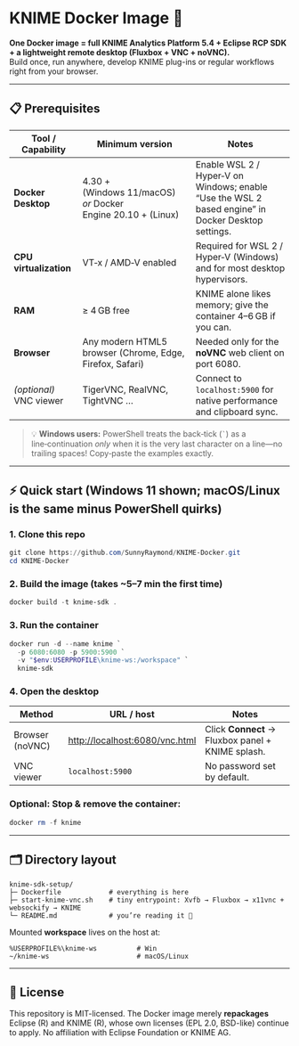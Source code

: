 # KNIME Docker Image 🐳

**One Docker image = full KNIME Analytics Platform 5.4 + Eclipse RCP SDK + a lightweight remote desktop (Fluxbox + VNC + noVNC).**  
Build once, run anywhere, develop KNIME plug-ins or regular workflows right from your browser.

---

## 📋 Prerequisites

| Tool / Capability | Minimum version | Notes |
|-------------------|-----------------|-------|
| **Docker Desktop** | 4.30 + (Windows 11/macOS) <br> _or_ Docker Engine 20.10 + (Linux) | Enable WSL 2 / Hyper‑V on Windows; enable “Use the WSL 2 based engine” in Docker Desktop settings. |
| **CPU virtualization** | VT‑x / AMD‑V enabled | Required for WSL 2 / Hyper‑V (Windows) and for most desktop hypervisors. |
| **RAM** | ≥ 4 GB free | KNIME alone likes memory; give the container 4–6 GB if you can. |
| **Browser** | Any modern HTML5 browser (Chrome, Edge, Firefox, Safari) | Needed only for the **noVNC** web client on port 6080. |
| *(optional)* VNC viewer | TigerVNC, RealVNC, TightVNC … | Connect to `localhost:5900` for native performance and clipboard sync. |

> 💡 **Windows users:** PowerShell treats the back‑tick (`` ` ``) as a line‑continuation _only_ when it is the very last character on a line—no trailing spaces!  Copy‑paste the examples exactly.


---
## ⚡ Quick start (Windows 11 shown; macOS/Linux is the same minus PowerShell quirks)
### 1. Clone this repo
```powershell
git clone https://github.com/SunnyRaymond/KNIME-Docker.git
cd KNIME-Docker
```
### 2. Build the image (takes ~5–7 min the first time)
```powershell
docker build -t knime-sdk .
```

### 3. Run the container
```powershell
docker run -d --name knime `
  -p 6080:6080 -p 5900:5900 `
  -v "$env:USERPROFILE\knime-ws:/workspace" `
  knime-sdk
````

### 4. Open the desktop

| Method          | URL / host                                                       | Notes                                             |
| --------------- | ---------------------------------------------------------------- | ------------------------------------------------- |
| Browser (noVNC) | [http://localhost:6080/vnc.html](http://localhost:6080/vnc.html) | Click **Connect** → Fluxbox panel + KNIME splash. |
| VNC viewer      | `localhost:5900`                                                 | No password set by default.                       |

### Optional: Stop & remove the container:

```powershell
docker rm -f knime
```

---

## 🗂 Directory layout

```
knime-sdk-setup/
├─ Dockerfile            # everything is here
├─ start-knime-vnc.sh    # tiny entrypoint: Xvfb → Fluxbox → x11vnc + websockify → KNIME
└─ README.md             # you’re reading it 🙂
```

Mounted **workspace** lives on the host at:

```
%USERPROFILE%\knime-ws          # Win
~/knime-ws                      # macOS/Linux
```

---

## 🪪 License

This repository is MIT-licensed. The Docker image merely **repackages** Eclipse
(R) and KNIME (R), whose own licenses (EPL 2.0, BSD-like) continue to apply.
No affiliation with Eclipse Foundation or KNIME AG.
```

